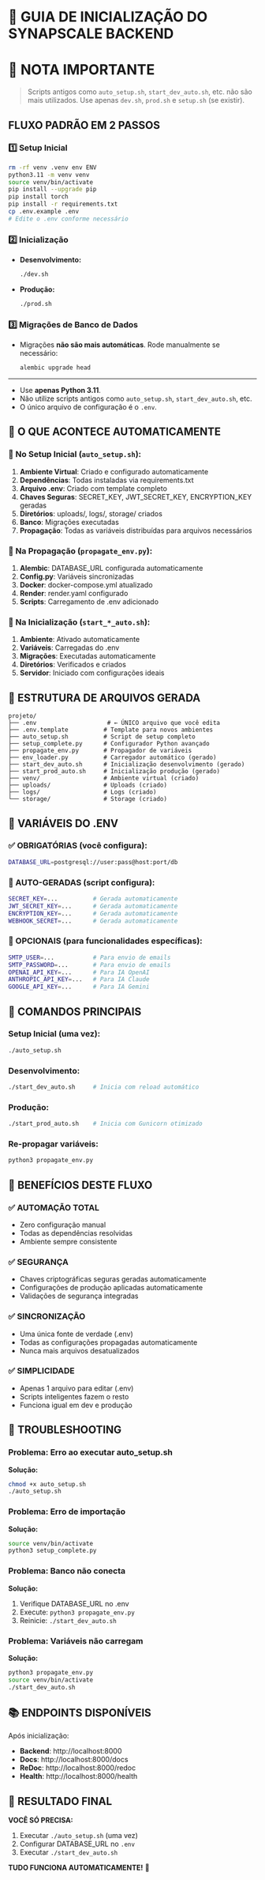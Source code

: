 # 🚀 GUIA DE INICIALIZAÇÃO DO SYNAPSCALE BACKEND

# 🚨 NOTA IMPORTANTE
> Scripts antigos como `auto_setup.sh`, `start_dev_auto.sh`, etc. não são mais utilizados. Use apenas `dev.sh`, `prod.sh` e `setup.sh` (se existir).

## FLUXO PADRÃO EM 2 PASSOS

### 1️⃣ Setup Inicial
```bash
rm -rf venv .venv env ENV
python3.11 -m venv venv
source venv/bin/activate
pip install --upgrade pip
pip install torch
pip install -r requirements.txt
cp .env.example .env
# Edite o .env conforme necessário
```

### 2️⃣ Inicialização
- **Desenvolvimento:**
  ```bash
  ./dev.sh
  ```
- **Produção:**
  ```bash
  ./prod.sh
  ```

### 3️⃣ Migrações de Banco de Dados
- Migrações **não são mais automáticas**. Rode manualmente se necessário:
  ```bash
  alembic upgrade head
  ```

---

- Use **apenas Python 3.11**.
- Não utilize scripts antigos como `auto_setup.sh`, `start_dev_auto.sh`, etc.
- O único arquivo de configuração é o `.env`.

## 🎯 O QUE ACONTECE AUTOMATICAMENTE

### 🔄 No Setup Inicial (`auto_setup.sh`):
1. **Ambiente Virtual**: Criado e configurado automaticamente
2. **Dependências**: Todas instaladas via requirements.txt
3. **Arquivo .env**: Criado com template completo
4. **Chaves Seguras**: SECRET_KEY, JWT_SECRET_KEY, ENCRYPTION_KEY geradas
5. **Diretórios**: uploads/, logs/, storage/ criados
6. **Banco**: Migrações executadas
7. **Propagação**: Todas as variáveis distribuídas para arquivos necessários

### 🔄 Na Propagação (`propagate_env.py`):
1. **Alembic**: DATABASE_URL configurada automaticamente
2. **Config.py**: Variáveis sincronizadas
3. **Docker**: docker-compose.yml atualizado
4. **Render**: render.yaml configurado
5. **Scripts**: Carregamento de .env adicionado

### 🔄 Na Inicialização (`start_*_auto.sh`):
1. **Ambiente**: Ativado automaticamente
2. **Variáveis**: Carregadas do .env
3. **Migrações**: Executadas automaticamente
4. **Diretórios**: Verificados e criados
5. **Servidor**: Iniciado com configurações ideais

## 📁 ESTRUTURA DE ARQUIVOS GERADA

```
projeto/
├── .env                    # ← ÚNICO arquivo que você edita
├── .env.template          # Template para novos ambientes
├── auto_setup.sh          # Script de setup completo
├── setup_complete.py      # Configurador Python avançado
├── propagate_env.py       # Propagador de variáveis
├── env_loader.py          # Carregador automático (gerado)
├── start_dev_auto.sh      # Inicialização desenvolvimento (gerado)
├── start_prod_auto.sh     # Inicialização produção (gerado)
├── venv/                  # Ambiente virtual (criado)
├── uploads/               # Uploads (criado)
├── logs/                  # Logs (criado)
└── storage/               # Storage (criado)
```

## 🔑 VARIÁVEIS DO .ENV

### ✅ OBRIGATÓRIAS (você configura):
```bash
DATABASE_URL=postgresql://user:pass@host:port/db
```

### 🤖 AUTO-GERADAS (script configura):
```bash
SECRET_KEY=...          # Gerada automaticamente
JWT_SECRET_KEY=...      # Gerada automaticamente  
ENCRYPTION_KEY=...      # Gerada automaticamente
WEBHOOK_SECRET=...      # Gerada automaticamente
```

### 📧 OPCIONAIS (para funcionalidades específicas):
```bash
SMTP_USER=...           # Para envio de emails
SMTP_PASSWORD=...       # Para envio de emails
OPENAI_API_KEY=...      # Para IA OpenAI
ANTHROPIC_API_KEY=...   # Para IA Claude
GOOGLE_API_KEY=...      # Para IA Gemini
```

## 🚀 COMANDOS PRINCIPAIS

### Setup Inicial (uma vez):
```bash
./auto_setup.sh
```

### Desenvolvimento:
```bash
./start_dev_auto.sh     # Inicia com reload automático
```

### Produção:
```bash
./start_prod_auto.sh    # Inicia com Gunicorn otimizado
```

### Re-propagar variáveis:
```bash
python3 propagate_env.py
```

## 🎯 BENEFÍCIOS DESTE FLUXO

### ✅ **AUTOMAÇÃO TOTAL**
- Zero configuração manual
- Todas as dependências resolvidas
- Ambiente sempre consistente

### ✅ **SEGURANÇA**
- Chaves criptográficas seguras geradas automaticamente
- Configurações de produção aplicadas automaticamente
- Validações de segurança integradas

### ✅ **SINCRONIZAÇÃO**
- Uma única fonte de verdade (.env)
- Todas as configurações propagadas automaticamente
- Nunca mais arquivos desatualizados

### ✅ **SIMPLICIDADE**
- Apenas 1 arquivo para editar (.env)
- Scripts inteligentes fazem o resto
- Funciona igual em dev e produção

## 🔧 TROUBLESHOOTING

### Problema: Erro ao executar auto_setup.sh
**Solução:**
```bash
chmod +x auto_setup.sh
./auto_setup.sh
```

### Problema: Erro de importação
**Solução:**
```bash
source venv/bin/activate
python3 setup_complete.py
```

### Problema: Banco não conecta
**Solução:**
1. Verifique DATABASE_URL no .env
2. Execute: `python3 propagate_env.py`
3. Reinicie: `./start_dev_auto.sh`

### Problema: Variáveis não carregam
**Solução:**
```bash
python3 propagate_env.py
source venv/bin/activate
./start_dev_auto.sh
```

## 📚 ENDPOINTS DISPONÍVEIS

Após inicialização:
- **Backend**: http://localhost:8000
- **Docs**: http://localhost:8000/docs
- **ReDoc**: http://localhost:8000/redoc
- **Health**: http://localhost:8000/health

## 🎉 RESULTADO FINAL

**VOCÊ SÓ PRECISA:**
1. Executar `./auto_setup.sh` (uma vez)
2. Configurar DATABASE_URL no `.env`
3. Executar `./start_dev_auto.sh`

**TUDO FUNCIONA AUTOMATICAMENTE!** 🚀
